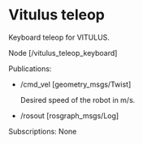 # Vitulus teleop
 Keyboard teleop for VITULUS.

Node [/vitulus_teleop_keyboard]

Publications: 
 * /cmd_vel [geometry_msgs/Twist]

   Desired speed of the robot in m/s.

 * /rosout [rosgraph_msgs/Log]

Subscriptions: None
